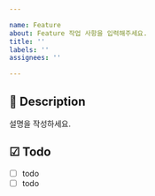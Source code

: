 ```yaml
---

name: Feature
about: Feature 작업 사항을 입력해주세요.
title: ''
labels: ''
assignees: ''

---
```


## 📃 Description
설명을 작성하세요.

## ☑ Todo
- [ ] todo
- [ ] todo
